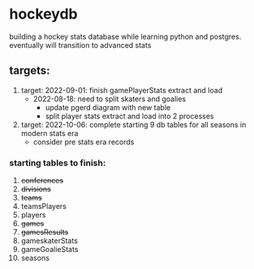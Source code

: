 # hockeydb

building a hockey stats database while learning python and postgres. eventually will transition to advanced stats

## targets:

1. target: 2022-09-01: finish gamePlayerStats extract and load
    - 2022-08-18: need to split skaters and goalies
        - update pgerd diagram with new table
        - split player stats extract and load into 2 processes
2. target: 2022-10-06: complete starting 9 db tables for all seasons in modern stats era
    - consider pre stats era records

### starting tables to finish:

1. ~~conferences~~ 
2. ~~divisions~~
3. ~~teams~~
4. teamsPlayers
5. players
6. ~~games~~
7. ~~gamesResults~~
8. gameskaterStats
9. gameGoalieStats
10. seasons
